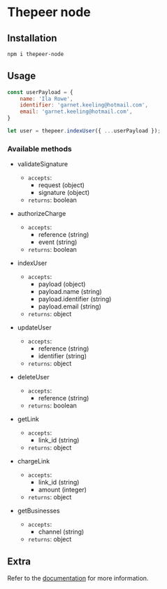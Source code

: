 # Thepeer node

## Installation

```bash
npm i thepeer-node
```

## Usage

```js
const userPayload = {
    name: 'Ila Rowe',
    identifier: 'garnet.keeling@hotmail.com',
    email: 'garnet.keeling@hotmail.com',
}

let user = thepeer.indexUser({ ...userPayload });
```

### Available methods

* validateSignature
    - `accepts`: 
        - request (object)
        - signature (object)
    - `returns`: boolean
    
* authorizeCharge
    - `accepts`: 
        - reference (string)
        - event (string)
    - `returns`: boolean
    
* indexUser
    - `accepts`:
        - payload (object)
        - payload.name (string)
        - payload.identifier (string)
        - payload.email (string)
    - `returns`: object
        
* updateUser
    - `accepts`:
        - reference (string)
        - identifier (string)
    - `returns`: object
        
* deleteUser
    - `accepts`:
        - reference (string)
    - `returns`: boolean
    
* getLink
    - `accepts`:
        - link_id (string)
    - `returns`: object

* chargeLink
    - `accepts`:
        - link_id (string)
        - amount (integer)
    - `returns`: object
* getBusinesses
    - `accepts`:
        - channel (string)
    - `returns`: object

## Extra

Refer to the [documentation](https://docs.thepeer.co) for more information.
